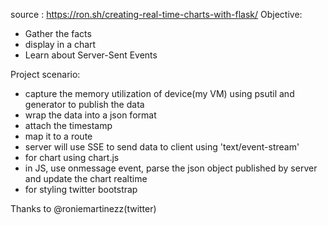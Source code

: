 source : https://ron.sh/creating-real-time-charts-with-flask/
Objective:
 - Gather the facts
 - display in a chart
 - Learn about Server-Sent Events

Project scenario:
 - capture the memory utilization of device(my VM) using psutil and generator to publish the data
 - wrap the data into a json format
 - attach the timestamp
 - map it to a route
 - server will use SSE to send data to client using 'text/event-stream'
 - for chart using chart.js
 - in JS, use onmessage event, parse the json object published by server and update the chart realtime
 - for styling twitter bootstrap

Thanks to @roniemartinezz(twitter)
